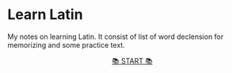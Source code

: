 # Learn Latin

My notes on learning Latin. It consist of list of word declension for memorizing and some practice text.

<p align=center>
  <a href="https://pujangga123.github.io/learn-latin">📚 START 📚</a>
</p>
